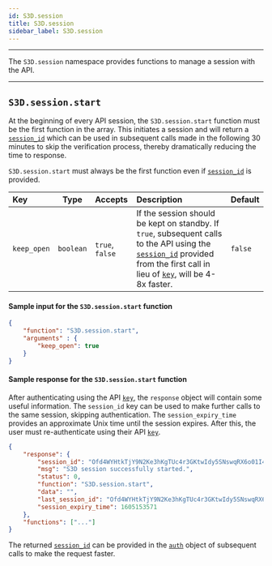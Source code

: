 ```yaml
---
id: S3D.session
title: S3D.session 
sidebar_label: S3D.session
---
```


--- 

The `S3D.session` namespace provides functions to manage a session with the API.

---

## `S3D.session.start`

At the beginning of every API session, the `S3D.session.start` function must be the first function in the array. This initiates a session and will return a [`session_id`](getting-started-the-request-object.md#session_id-optional) which can be used in subsequent calls made in the following 30 minutes to skip the verification process, thereby dramatically reducing the time to response.

<div class="banner info">
	<code>S3D.session.start</code> must always be the first function even if <a href="the-request-object#session_id-optional"><code>session_id</code></a> is provided.
</div>

| Key  | Type  | Accepts | Description  | Default |
| :--- | :---: | :---    | :---         | :---    |
|  `keep_open` | `boolean` | `true`, `false` | If the session should be kept on standby. If `true`, subsequent calls to the API using the [`session_id`](getting-started-the-request-object.md#session_id-optional) provided from the first call in lieu of [`key`](getting-started-the-request-object.md#key-optional), will be 4-8x faster. | `false` |

#### Sample input for the `S3D.session.start` function
```json
{
	"function": "S3D.session.start",
    "arguments" : {
        "keep_open": true
    }
}
```

#### Sample response for the `S3D.session.start` function
After authenticating using the API [`key`](getting-started-the-request-object.md#key-optional), the `response` object will contain some useful information. The `session_id` key can be used to make further calls to the same session, skipping authentication. The `session_expiry_time` provides an approximate Unix time until the session expires. After this, the user must re-authenticate using their API [`key`](getting-started-the-request-object.md#key-optional).

```json
{
    "response": {
        "session_id": "Ofd4WYHtkTjY9N2Ke3hKgTUc4r3GKtwIdy5SNswqRX6o01I46xBXt5d8KRP3JDHI_1",
        "msg": "S3D session successfully started.",
        "status": 0,
        "function": "S3D.session.start",
        "data": "",
        "last_session_id": "Ofd4WYHtkTjY9N2Ke3hKgTUc4r3GKtwIdy5SNswqRX6o01I46xBXt5d8KRP3JDHI_1",
        "session_expiry_time": 1605153571
    },
    "functions": ["..."]
}
```
<div class="banner tip">
	The returned <a href="the-request-object#session_id-optional"><code>session_id</code></a> can be provided in the <a href="the-request-object#auth"><code>auth</code></a> object of subsequent calls to make the request faster.
</div>